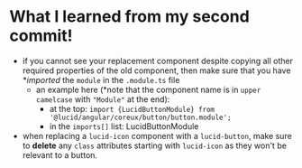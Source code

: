 # What I learned from my second commit!

* if you cannot see your replacement component despite copying all other required properties of the old component, then make sure that you have **imported* the `module` in the `.module.ts` file
    * an example here (*note that the component name is in `upper camelcase` with `"Module"` at the end):
        * at the top: `import {LucidButtonModule} from '@lucid/angular/coreux/button/button.module';` 
        * in the `imports[]` list: LucidButtonModule
* when replacing a `lucid-icon` component with a `lucid-button`, make sure to **delete** any `class` attributes starting with `lucid-icon` as they won't be relevant to a button.